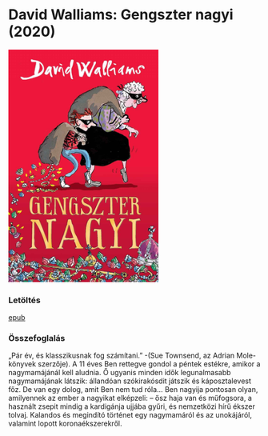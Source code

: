 # <a name="id_1218">David Walliams: Gengszter nagyi (2020)</a>
<img src="https://github.com/BercziSandor/calibre_lib/raw/main/David%20Walliams/Gengszter%20nagyi%20%281218%29/cover.jpg" alt="cover" width="300"/>

### Letöltés
[epub](https://github.com/BercziSandor/calibre_lib/raw/main/David%20Walliams/Gengszter%20nagyi%20%281218%29/Gengszter%20nagyi%20-%20David%20Walliams.epub)

### Összefoglalás
<div>
<p>„Pár év, és klasszikusnak fog számítani.” -(Sue Townsend, az Adrian Mole-könyvek szerzője). A 11 éves Ben rettegve gondol a péntek estékre, amikor a nagymamájánál kell aludnia. Ő ugyanis minden idők legunalmasabb nagymamájának látszik: állandóan szókirakósdit játszik és káposztalevest főz. De van egy dolog, amit Ben nem tud róla… Ben nagyija pontosan olyan, amilyennek az ember a nagyikat elképzeli: – ősz haja van és műfogsora, a használt zsepit mindig a kardigánja ujjába gyűri, és nemzetközi hírű ékszer tolvaj. Kalandos és megindító történet egy nagymamáról és az unokájáról, valamint lopott koronaékszerekről.</p></div>

